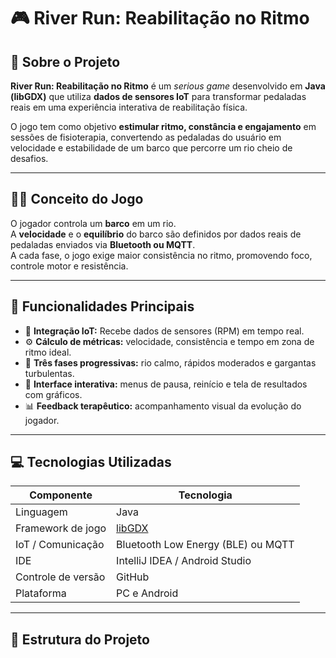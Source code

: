 # 🎮 River Run: Reabilitação no Ritmo

## 🧠 Sobre o Projeto
**River Run: Reabilitação no Ritmo** é um *serious game* desenvolvido em **Java (libGDX)** que utiliza **dados de sensores IoT** para transformar pedaladas reais em uma experiência interativa de reabilitação física.

O jogo tem como objetivo **estimular ritmo, constância e engajamento** em sessões de fisioterapia, convertendo as pedaladas do usuário em velocidade e estabilidade de um barco que percorre um rio cheio de desafios.

---

## 🚴‍♂️ Conceito do Jogo
O jogador controla um **barco** em um rio.  
A **velocidade** e o **equilíbrio** do barco são definidos por dados reais de pedaladas enviados via **Bluetooth ou MQTT**.  
A cada fase, o jogo exige maior consistência no ritmo, promovendo foco, controle motor e resistência.

---

## 🧩 Funcionalidades Principais
- 🔗 **Integração IoT:** Recebe dados de sensores (RPM) em tempo real.  
- ⚙️ **Cálculo de métricas:** velocidade, consistência e tempo em zona de ritmo ideal.  
- 🌊 **Três fases progressivas:** rio calmo, rápidos moderados e gargantas turbulentas.  
- 🧭 **Interface interativa:** menus de pausa, reinício e tela de resultados com gráficos.  
- 📊 **Feedback terapêutico:** acompanhamento visual da evolução do jogador.  

---

## 💻 Tecnologias Utilizadas
| Componente | Tecnologia |
|-------------|-------------|
| Linguagem | Java |
| Framework de jogo | [libGDX](https://libgdx.com/) |
| IoT / Comunicação | Bluetooth Low Energy (BLE) ou MQTT |
| IDE | IntelliJ IDEA / Android Studio |
| Controle de versão | GitHub |
| Plataforma | PC e Android |

---

## 🧠 Estrutura do Projeto
